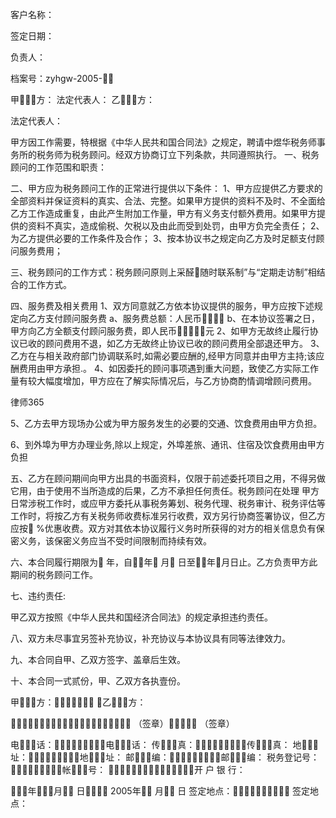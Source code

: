 
 


客户名称： 

签定日期：

负责人： 

档案号：zyhgw-2005-



甲方：
法定代表人：
乙方：


法定代表人：

甲方因工作需要，特根据《中华人民共和国合同法》之规定，聘请中煜华税务师事务所的税务师为税务顾问。经双方协商订立下列条款，共同遵照执行。
一、税务顾问的工作范围和职责：

二、甲方应为税务顾问工作的正常进行提供以下条件：
1、甲方应提供乙方要求的全部资料并保证资料的真实、合法、完整。如果甲方提供的资料不及时、不全面给乙方工作造成重复，由此产生附加工作量，甲方有义务支付额外费用。如果甲方提供的资料不真实，造成偷税、欠税以及由此而受到处罚，由甲方负完全责任；
2、为乙方提供必要的工作条件及合作；
3、按本协议书之规定向乙方及时足额支付顾问服务费用；

三、税务顾问的工作方式：税务顾问原则上采醛随时联系制”与“定期走访制”相结合的工作方式。

四、服务费及相关费用
1、双方同意就乙方依本协议提供的服务，甲方应按下述规定向乙方支付顾问服务费
a、服务费总额：人民币 
b、在本协议签署之日，甲方向乙方全额支付顾问服务费，即人民币元
2、如甲方无故终止履行协议已收的顾问费用不退，如乙方无故终止协议已收的顾问费用全部退还甲方。
3、乙方在与相关政府部门协调联系时,如需必要应酬的,经甲方同意并由甲方主持;该应酬费用由甲方承担.。
4、如因委托的顾问事项遇到重大问题，致使乙方实际工作量有较大幅度增加，甲方应在了解实际情况后，与乙方协商酌情调增顾问费用。




 
律师365






5、乙方去甲方现场办公或为甲方服务发生的必要的交通、饮食费用由甲方负担。

6、到外埠为甲方办理业务,除以上规定，外埠差旅、通讯、住宿及饮食费用由甲方负担



五、乙方在顾问期间向甲方出具的书面资料，仅限于前述委托项目之用，不得另做它用，由于使用不当所造成的后果，乙方不承担任何责任。税务顾问在处理 甲方日常涉税工作时，或应甲方委托从事税务筹划、税务代理、税务审计、税务评估等工作时，将按乙方有关税务师收费标准另行收费，双方另行协商签署协议，但乙方应按 %优惠收费。双方对其依本协议履行义务时所获得的对方的相关信息负有保密义务，该保密义务应当不受时间限制而持续有效。



六、本合同履行期限为 年，自年 月 日至年月日止。乙方负责甲方此期间的税务顾问工作。



七、违约责任:

甲乙双方按照《中华人民共和国经济合同法》的规定承担违约责任。



八、双方未尽事宜另签补充协议，补充协议与本协议具有同等法律效力。

九、本合同自甲、乙双方签字、盖章后生效。

十、本合同一式贰份，甲、乙双方各执壹份。





甲方：     乙方：





（签章） （签章）


电话：电话：
传真：传真：
地址：地址：
邮编：邮编：
税务登记号：帐号：
开 户 银 行：

年月 日 2005年 月 日
签定地点： 签定地点：

 


 

 
 
 
 
 
  


  
 

  


  


  
 
 
 
 

